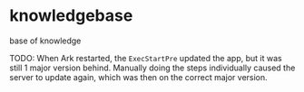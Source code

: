 # knowledgebase

base of knowledge

TODO: When Ark restarted, the `ExecStartPre` updated the app, but it was still 1 major version behind. Manually doing the steps individually caused the server to update again, which was then on the correct major version. 

